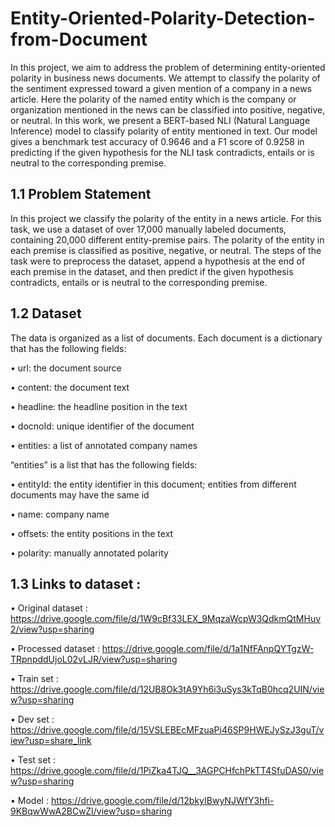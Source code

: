 # Entity-Oriented-Polarity-Detection-from-Document

In this project, we aim to address the problem of determining entity-oriented polarity in business news documents.
We attempt to classify the polarity of the sentiment expressed toward a given mention of a company in a news article. 
Here the polarity of the named entity which is the company or organization mentioned in the news can be classified into positive, negative, or neutral. 
In this work, we present a BERT-based NLI (Natural Language Inference) model to classify polarity of entity mentioned in text.
Our model gives a benchmark test accuracy of 0.9646 and a F1 score of 0.9258 in predicting if the given hypothesis for the NLI task contradicts, entails or is neutral to the corresponding premise.

## 1.1 Problem Statement
In this project we classify the polarity of the entity in a news article. 
For this task, we use a dataset of over 17,000 manually labeled documents, containing 20,000 different entity-premise pairs. 
The polarity of the entity in each premise is classified as positive, negative, or neutral.
The steps of the task were to preprocess the dataset, append a hypothesis at the end of each premise in the dataset, and then predict if the given hypothesis contradicts, entails or is neutral to the corresponding premise.

## 1.2 Dataset

The data is organized as a list of documents. Each document is a dictionary that has the following fields:

• url: the document source

• content: the document text

• headline: the headline position in the text

• docnoId: unique identifier of the document

• entities: a list of annotated company names

“entities” is a list that has the following fields:

• entityId: the entity identifier in this document; entities from different documents may have the same id

• name: company name

• offsets: the entity positions in the text

• polarity: manually annotated polarity

## 1.3 Links to dataset :

• Original dataset : https://drive.google.com/file/d/1W9cBf33LEX_9MqzaWcpW3QdkmQtMHuv2/view?usp=sharing

• Processed dataset : https://drive.google.com/file/d/1a1NfFAnpQYTgzW-TRpnpddUjoL02vLJR/view?usp=sharing

• Train set : https://drive.google.com/file/d/12UB8Ok3tA9Yh6i3uSys3kTqB0hcq2UIN/view?usp=sharing

• Dev set : https://drive.google.com/file/d/15VSLEBEcMFzuaPi46SP9HWEJySzJ3guT/view?usp=share_link

• Test set : https://drive.google.com/file/d/1PiZka4TJQ__3AGPCHfchPkTT4SfuDAS0/view?usp=sharing

• Model : https://drive.google.com/file/d/12bkyIBwyNJWfY3hfi-9KBqwWwA2BCwZI/view?usp=sharing

